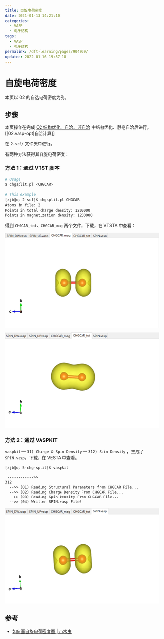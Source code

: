 ```yaml
---
title: 自旋电荷密度
date: 2021-01-13 14:21:10
categories:
  - VASP
  - 电子结构
tags:
  - VASP
  - 电子结构
permalink: /dft-learning/pages/904969/
updated: 2022-01-16 19:57:18
---
```


# 自旋电荷密度

本页以 O2 的自选电荷密度为例。

## 步骤

本页操作在完成 [O2 结构优化、自洽、非自洽](..\02.结构优化与静电自洽\02.vasp-opt.md) 中结构优化、静电自洽后进行。[[02.vasp-opt|自洽计算]]

在 `2-scf/` 文件夹中进行。

有两种方法获得其自旋电荷密度：

### 方法 1：通过 VTST 脚本

```bash
# Usage
$ chgsplit.pl <CHGCAR>

# This example
[zjb@op 2-scf]$ chgsplit.pl CHGCAR
Atoms in file: 2
Points in total charge density: 1200000
Points in magnetization density: 1200000
```

得到 `CHGCAR_tot`、`CHGCAR_mag` 两个文件。下载，在 VTSTA 中查看：

![CHGCAR_mag](../../../assets/c2a158a8e7cddc4fd586e33c7d0aa683.png)

![CHGCAR_tot](../../../assets/74a663ee814d788c1896fb440498c992.png)

### 方法 2：通过 VASPKIT

`vaspkit` — `31) Charge & Spin Density` — `312) Spin Density` ，生成了 `SPIN.vasp`，下载，在 VESTA 中查看。

```
[zjb@op 5-chg-split]$ vaspkit

 ------------>>
312
  -->> (01) Reading Structural Parameters from CHGCAR File...
  -->> (02) Reading Charge Density From CHGCAR File...
  -->> (03) Reading Spin Density From CHGCAR File...
  -->> (04) Written SPIN.vasp File!
```

![SPIN.vasp](../../../assets/e2feab7da2afe977ff5f7758e7625ddf.png)

## 参考

- [如何画自旋电荷密度图 | 小木虫](http://muchong.com/t-10821450-1)
